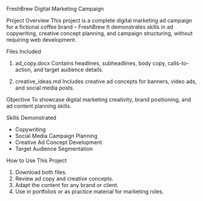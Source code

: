  FreshBrew Digital Marketing Campaign

 Project Overview
This project is a complete digital marketing ad campaign for a fictional coffee brand – FreshBrew 
It demonstrates skills in ad copywriting, creative concept planning, and campaign structuring, without requiring web development.

Files Included
1. ad_copy.docx 
   Contains headlines, subheadlines, body copy, calls-to-action, and target audience details.

2. creative_ideas.md
   Includes creative ad concepts for banners, video ads, and social media posts.

 Objective
To showcase digital marketing creativity, brand positioning, and ad content planning skills.

 Skills Demonstrated
- Copywriting
- Social Media Campaign Planning
- Creative Ad Concept Development
- Target Audience Segmentation

 How to Use This Project
1. Download both files.
2. Review ad copy and creative concepts.
3. Adapt the content for any brand or client.
4. Use in portfolios or as practice material for marketing roles.
